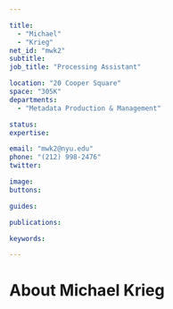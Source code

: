 ```yaml
---

title:
  - "Michael"
  - "Krieg"
net_id: "mwk2"
subtitle: 
job_title: "Processing Assistant"

location: "20 Cooper Square"
space: "305K"
departments:
  - "Metadata Production & Management"

status: 
expertise:

email: "mwk2@nyu.edu"
phone: "(212) 998-2476"
twitter: 

image: 
buttons:

guides:

publications:

keywords:

---
```


# About Michael Krieg


